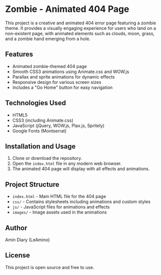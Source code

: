 # Zombie - Animated 404 Page

This project is a creative and animated 404 error page featuring a zombie theme. It provides a visually engaging experience for users who land on a non-existent page, with animated elements such as clouds, moon, grass, and a zombie hand emerging from a hole.

## Features

- Animated zombie-themed 404 page
- Smooth CSS3 animations using Animate.css and WOW.js
- Parallax and sprite animations for dynamic effects
- Responsive design for various screen sizes
- Includes a "Go Home" button for easy navigation

## Technologies Used

- HTML5
- CSS3 (including Animate.css)
- JavaScript (jQuery, WOW.js, Plax.js, Spritely)
- Google Fonts (Montserrat)

## Installation and Usage

1. Clone or download the repository.
2. Open the `index.html` file in any modern web browser.
3. The animated 404 page will display with all effects and animations.

## Project Structure

- `index.html` - Main HTML file for the 404 page
- `css/` - Contains stylesheets including animations and custom styles
- `js/` - JavaScript files for animations and effects
- `images/` - Image assets used in the animations

## Author

Amin Diary (LeAmino)

## License

This project is open source and free to use.
